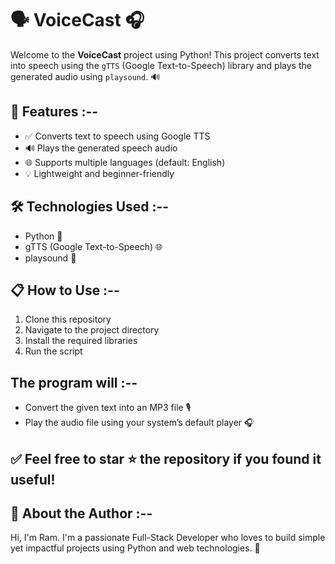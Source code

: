 # 🗣️ VoiceCast 🎧

Welcome to the **VoiceCast** project using Python! This project converts text into speech using the `gTTS` (Google Text-to-Speech) library and plays the generated audio using `playsound`. 🔊

## 📌 Features :--
- ✅ Converts text to speech using Google TTS
- 🔊 Plays the generated speech audio
- 🌐 Supports multiple languages (default: English)
- 💡 Lightweight and beginner-friendly

## 🛠️ Technologies Used :--
- Python 🐍
- gTTS (Google Text-to-Speech) 🌐
- playsound 🎵

## 📋 How to Use :--

1. Clone this repository
2. Navigate to the project directory
3. Install the required libraries
4. Run the script

## The program will :--

- Convert the given text into an MP3 file 🎙️
- Play the audio file using your system’s default player 🎧

## ✅ Feel free to star ⭐ the repository if you found it useful!

## 🚀 About the Author :--

Hi, I'm Ram. I'm a passionate Full-Stack Developer who loves to build simple yet impactful projects using Python and web technologies. 🌟
